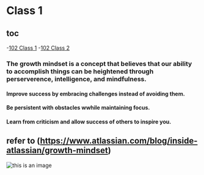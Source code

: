 
# **Class 1**


## toc
-[102 Class 1](class-01.md)
-[102 Class 2](class-02.md)



### The growth mindset is a concept that believes that our ability to accomplish things can be heightened through  perserverence, intelligence, and mindfulness.

#### Improve success by embracing challenges instead of avoiding them.
#### Be persistent with obstacles wwhile maintaining focus.
#### Learn from criticism and allow success of others to inspire you.

## refer to (https://www.atlassian.com/blog/inside-atlassian/growth-mindset)


![this is an image](https://atlassianblog.wpengine.com/wp-content/uploads/NewGrowthMindset2.png)

